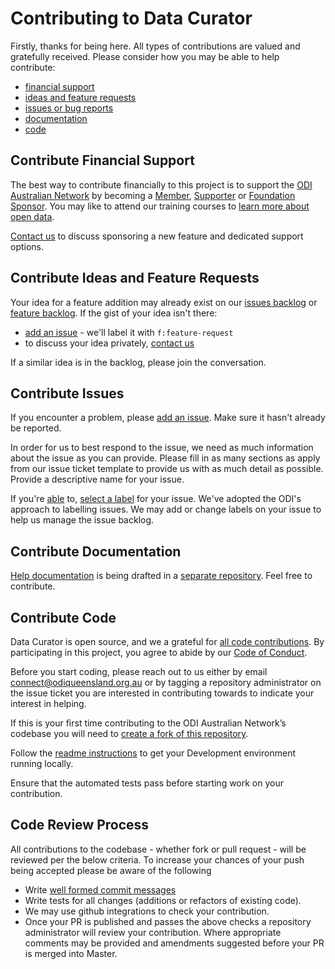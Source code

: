 # Contributing to Data Curator

Firstly, thanks for being here. All types of contributions are valued and gratefully received. Please consider how you may be able to help contribute:

- [financial support](#contribute-financial-support)
- [ideas and feature requests](#contribute-ideas-and-feature-requests)
- [issues or bug reports](#contribute-issues)
- [documentation](#contribute-documentation)
- [code](#contribute-code)

## Contribute Financial Support

The best way to contribute financially to this project is to support the [ODI Australian Network](http://queensland.theodi.org) by becoming a [Member](http://queensland.theodi.org/home/network/members/), [Supporter](http://queensland.theodi.org/home/network/supporters/) or [Foundation Sponsor](http://queensland.theodi.org/home/network/foundationsponsors/). You may like to attend our training courses to [learn more about open data](http://queensland.theodi.org/home/learning/).

[Contact us](http://queensland.theodi.org/home/contact-us/) to discuss sponsoring a new feature and dedicated support options.

## Contribute Ideas and Feature Requests

Your idea for a feature addition may already exist on our [issues backlog](https://github.com/ODIQueensland/data-curator/issues) or [feature backlog](https://github.com/ODIQueensland/data-curator/tree/master/test/features/backlog). If the gist of your idea isn't there:
- [add an issue](https://github.com/ODIQueensland/data-curator/issues) - we'll label it with `f:feature-request`
- to discuss your idea privately, [contact us](http://queensland.theodi.org/home/contact-us/)

If a similar idea is in the backlog, please join the conversation.

## Contribute Issues

If you encounter a problem, please [add an issue](https://github.com/ODIQueensland/data-curator/issues). Make sure it hasn't already be reported.

In order for us to best respond to the issue, we need as much information about the issue as you can provide. Please fill in as many sections as apply from our issue ticket template to provide us with as much detail as possible. Provide a descriptive name for your issue.

If you're [able](https://help.github.com/articles/applying-labels-to-issues-and-pull-requests/) to, [select a label](https://github.com/theodi/toolbox/wiki/Labels-In-Use-Across-the-ODI-Toolbox) for your issue. We've adopted the ODI's approach to labelling issues. We may add or change labels on your issue to help us manage the issue backlog.

## Contribute Documentation

[Help documentation](https://odiqueensland.github.io/data-curator-help/) is being drafted in a [separate repository](https://github.com/ODIQueensland/data-curator-help). Feel free to contribute.

## Contribute Code
Data Curator is open source, and we a grateful for [all code contributions](https://github.com/ODIQueensland/data-curator/graphs/contributors). By participating in this project, you agree to abide by our [Code of Conduct](https://github.com/ODIQueensland/data-curator/blob/master/.github/CODE_OF_CONDUCT.md).

Before you start coding, please reach out to us either by email  [connect@odiqueensland.org.au](mailto:connect@odiqueensland.org.au) or by tagging a repository administrator on the issue ticket you are interested in contributing towards to indicate your interest in helping.

If this is your first time contributing to the ODI Australian Network’s codebase you will need to [create a fork of this repository](https://help.github.com/articles/fork-a-repo/).

Follow the [readme instructions](https://github.com/ODIQueensland/data-curator#development) to get your Development environment running locally.

Ensure that the automated tests pass before starting work on your contribution.

## Code Review Process

All contributions to the codebase - whether fork or pull request - will be reviewed per the below criteria.
To increase your chances of your push being accepted please be aware of the following
- Write [well formed commit messages](http://tbaggery.com/2008/04/19/a-note-about-git-commit-messages.html)
- Write tests for all changes (additions or refactors of existing code).
- We may use github integrations to check your contribution.
- Once your PR is published and passes the above checks a repository administrator will review your contribution. Where appropriate comments may be provided and amendments suggested before your PR is merged into Master.
